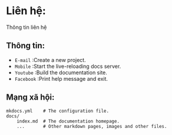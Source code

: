 # Liên hệ:

Thông tin liên hệ

## Thông tin:

* `E-mail`     :Create a new project.
* `Mobile`     :Start the live-reloading docs server.
* `Youtube`    :Build the documentation site.
* `Facebook`   :Print help message and exit.

## Mạng xã hội:

    mkdocs.yml    # The configuration file.
    docs/
        index.md  # The documentation homepage.
        ...       # Other markdown pages, images and other files.
